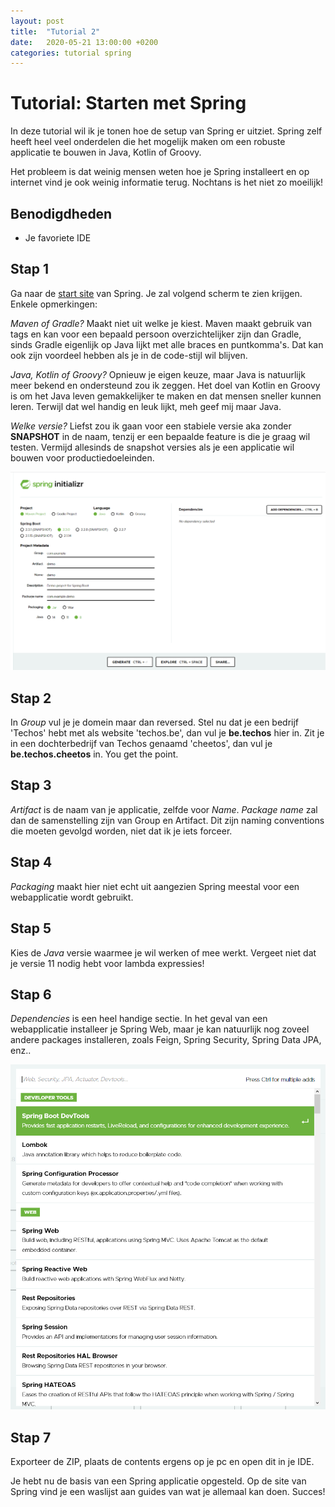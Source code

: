 ```yaml
---
layout: post
title:  "Tutorial 2"
date:   2020-05-21 13:00:00 +0200
categories: tutorial spring
---
```


# Tutorial: Starten met Spring

In deze tutorial wil ik je tonen hoe de setup van Spring er uitziet. Spring zelf heeft heel veel onderdelen die het mogelijk maken om een robuste applicatie te bouwen in Java, Kotlin of Groovy. 

Het probleem is dat weinig mensen weten hoe je Spring installeert en op internet vind je ook weinig informatie terug. Nochtans is het niet zo moeilijk!

## Benodigdheden
- Je favoriete IDE


## Stap 1
Ga naar de [start site](https://start.spring.io/) van Spring. Je zal volgend scherm te zien krijgen. Enkele opmerkingen:

*Maven of Gradle?* Maakt niet uit welke je kiest. Maven maakt gebruik van tags en kan voor een bepaald persoon overzichtelijker zijn dan Gradle, sinds Gradle eigenlijk op Java lijkt met alle braces en puntkomma's. Dat kan ook zijn voordeel hebben als je in de code-stijl wil blijven.

*Java, Kotlin of Groovy?* Opnieuw je eigen keuze, maar Java is natuurlijk meer bekend en ondersteund zou ik zeggen. Het doel van Kotlin en Groovy is om het Java leven gemakkelijker te maken en dat mensen sneller kunnen leren. Terwijl dat wel handig en leuk lijkt, meh geef mij maar Java.

*Welke versie?* Liefst zou ik gaan voor een stabiele versie aka zonder **SNAPSHOT** in de naam, tenzij er een bepaalde feature is die je graag wil testen. Vermijd allesinds de snapshot versies als je een applicatie wil bouwen voor productiedoeleinden.

![Overview](/assets/overview.png)

## Stap 2
In *Group* vul je je domein maar dan reversed. Stel nu dat je een bedrijf 'Techos' hebt met als website 'techos.be', dan vul je **be.techos** hier in. Zit je in een dochterbedrijf van Techos genaamd 'cheetos', dan vul je **be.techos.cheetos** in. You get the point.

## Stap 3
*Artifact* is de naam van je applicatie, zelfde voor *Name*. *Package name* zal dan de samenstelling zijn van Group en Artifact. Dit zijn naming conventions die moeten gevolgd worden, niet dat ik je iets forceer.

## Stap 4
*Packaging* maakt hier niet echt uit aangezien Spring meestal voor een webapplicatie wordt gebruikt.

## Stap 5
Kies de *Java* versie waarmee je wil werken of mee werkt. Vergeet niet dat je versie 11 nodig hebt voor lambda expressies!

## Stap 6
*Dependencies* is een heel handige sectie. In het geval van een webapplicatie installeer je Spring Web, maar je kan natuurlijk nog zoveel andere packages installeren, zoals Feign, Spring Security, Spring Data JPA, enz..

![Dependencies](/assets/dependencies.png)

## Stap 7
Exporteer de ZIP, plaats de contents ergens op je pc en open dit in je IDE.

Je hebt nu de basis van een Spring applicatie opgesteld. Op de site van Spring vind je een waslijst aan guides van wat je allemaal kan doen. Succes!